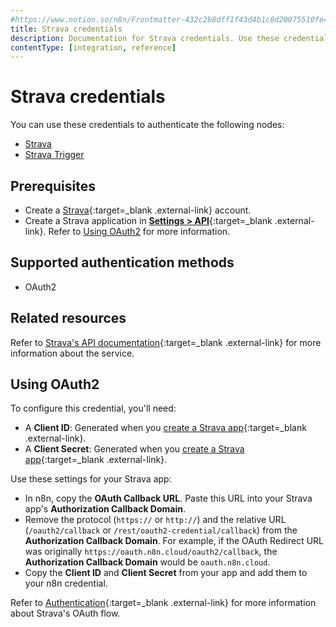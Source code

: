```yaml
---
#https://www.notion.so/n8n/Frontmatter-432c2b8dff1f43d4b1c8d20075510fe4
title: Strava credentials
description: Documentation for Strava credentials. Use these credentials to authenticate Strava in n8n, a workflow automation platform.
contentType: [integration, reference]
---
```


# Strava credentials

You can use these credentials to authenticate the following nodes:

- [Strava](/integrations/builtin/app-nodes/n8n-nodes-base.strava.md)
- [Strava Trigger](/integrations/builtin/trigger-nodes/n8n-nodes-base.stravatrigger.md)

## Prerequisites

- Create a [Strava](https://strava.com){:target=_blank .external-link} account.
- Create a Strava application in [**Settings > API**](https://www.strava.com/settings/api){:target=_blank .external-link}. Refer to [Using OAuth2](#using-oauth2) for more information.

## Supported authentication methods

- OAuth2

## Related resources

Refer to [Strava's API documentation](https://developers.strava.com/docs/reference/){:target=_blank .external-link} for more information about the service.

## Using OAuth2

To configure this credential, you'll need:

- A **Client ID**: Generated when you [create a Strava app](https://developers.strava.com/docs/getting-started/#account){:target=_blank .external-link}.
- A **Client Secret**: Generated when you [create a Strava app](https://developers.strava.com/docs/getting-started/#account){:target=_blank .external-link}.

Use these settings for your Strava app:

- In n8n, copy the **OAuth Callback URL**. Paste this URL into your Strava app's **Authorization Callback Domain**.
- Remove the protocol (`https://` or `http://`) and the relative URL (`/oauth2/callback` or `/rest/oauth2-credential/callback`) from the **Authorization Callback Domain**. For example, if the OAuth Redirect URL was originally `https://oauth.n8n.cloud/oauth2/callback`, the **Authorization Callback Domain** would be `oauth.n8n.cloud`.
- Copy the **Client ID** and **Client Secret** from your app and add them to your n8n credential.

Refer to [Authentication](https://developers.strava.com/docs/authentication/){:target=_blank .external-link} for more information about Strava's OAuth flow.
